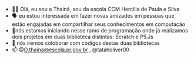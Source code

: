 - 👩🏻 Olá, eu sou a Thainá, sou da escola CCM Hercília de Paula e Silva
- 🗣️ eu estou interessada em fazer novas amizades em pessoas que estão engajadas em compartilhar seus conhecimentos em computação 
- 🦾nós estamos iniciando nesse ramo de programação onde já realizamos dois projetos em duas biblioteca distintas: Scratch e P5.Js
- 👥 nós iremos coloborar com códigos destas duas bibliotecas
- 📫 @O.thaina@escola.pr.gov.br , @tataholiver00

<!---
Thainazinhaabacate/Thainazinhaabacate is a ✨ special ✨ repository because its `README.md` (this file) appears on your GitHub profile.
You can click the Preview link to take a look at your changes.
--->
